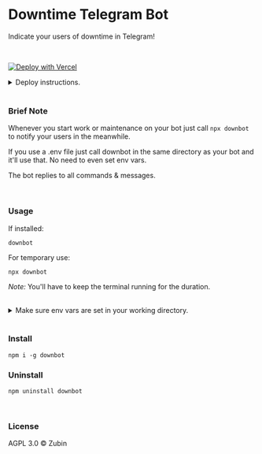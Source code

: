 # Downtime Telegram Bot

Indicate your users of downtime in Telegram!

<br>

[![Deploy with Vercel](https://vercel.com/button)](https://vercel.com/new/clone?repository-url=https%3A%2F%2Fgithub.com%2Flosparviero%2Fdowni%2Ftree%2Fvercel&env=BOT_TOKEN&project-name=downbot&repository-name=downbot)

<details>

<summary>
Deploy instructions.
</summary>

<br>

Note after deploying you have to set webhook.

Use the following webhook url:

```url
https://downbot-<your-vercel-username>.vercel.app/api/bot
```

Or just use [@hooktelebot](https://hooktelebot.t.me).

</details>

<br>

### Brief Note

Whenever you start work or maintenance on your bot just call ```npx downbot``` to notify your users in the meanwhile.

If you use a .env file just call downbot in the same directory as your bot and it'll use that. No need to even set env vars.

The bot replies to all commands & messages.

<br>

### Usage

If installed:

```shell
downbot
```
For temporary use:

```shell
npx downbot
```
_Note:_ You'll have to keep the terminal running for the duration.

<br>

<details>

<summary>
Make sure env vars are set in your working directory.
</summary>

<br>

On Mac / Linux

```bash
touch .env && { echo "BOT_TOKEN="; } >> .env && nano .env
```

On Windows

```cmd
type nul > .env && echo BOT_TOKEN= >> .env && notepad .env
```

</details>

<br>


### Install

```shell
npm i -g downbot
```

### Uninstall

```shell
npm uninstall downbot
```

<br>

### License

AGPL 3.0 ©️ Zubin
